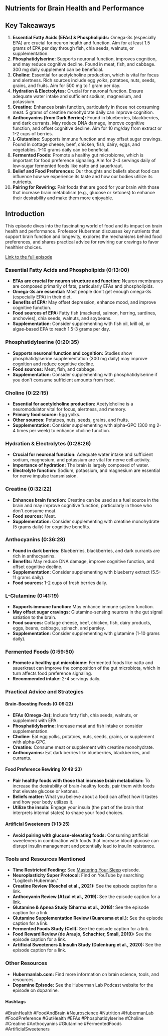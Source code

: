 ## Nutrients for Brain Health and Performance

## Key Takeaways

1. **Essential Fatty Acids (EFAs) & Phospholipids:** Omega-3s (especially EPA) are crucial for neuron health and function. Aim for at least 1.5 grams of EPA per day through fish, chia seeds, walnuts, or supplementation.
2. **Phosphatidylserine:** Supports neuronal function, improves cognition, and may reduce cognitive decline. Found in meat, fish, and cabbage. 300 mg daily supplement can be beneficial.
3. **Choline:**  Essential for acetylcholine production, which is vital for focus and alertness. Rich sources include egg yolks, potatoes, nuts, seeds, grains, and fruits. Aim for 500 mg to 1 gram per day.
4. **Hydration & Electrolytes:** Crucial for neuronal function. Ensure adequate water intake and sufficient sodium, magnesium, and potassium.
5. **Creatine:** Enhances brain function, particularly in those not consuming meat. 5 grams of creatine monohydrate daily can improve cognition.
6. **Anthocyanins (from Dark Berries):** Found in blueberries, blackberries, and dark currants. May reduce DNA damage, improve cognitive function, and offset cognitive decline. Aim for 10 mg/day from extract or 1-2 cups of berries.
7. **L-Glutamine:**  Supports immune function and may offset sugar cravings. Found in cottage cheese, beef, chicken, fish, dairy, eggs, and vegetables. 1-10 grams daily can be beneficial. 
8. **Fermented Foods:**  Promote a healthy gut microbiome, which is important for food preference signaling. Aim for 2-4 servings daily of low-sugar fermented foods like natto and sauerkraut.
9. **Belief and Food Preferences:**  Our thoughts and beliefs about food can influence how we experience its taste and how our bodies utilize its nutrients. 
10. **Pairing for Rewiring:** Pair foods that are good for your brain with those that increase brain metabolism (e.g., glucose or ketones) to enhance their desirability and make them more enjoyable.

## Introduction

This episode dives into the fascinating world of food and its impact on brain health and performance. Professor Huberman discusses key nutrients that support brain function and longevity, explores the mechanisms behind food preferences, and shares practical advice for rewiring our cravings to favor healthier choices.

[Link to the full episode](https://www.youtube.com/watch?v=E7W4OQfJWdw)

### Essential Fatty Acids and Phospholipids (0:13:00)

- **EFAs are crucial for neuron structure and function:**  Neuron membranes are composed primarily of fats, particularly EFAs and phospholipids.
- **Omega-3s are essential:** Most people don't get enough omega-3s (especially EPA) in their diet. 
- **Benefits of EPA:**  May offset depression, enhance mood, and improve cognitive function.
- **Food sources of EPA:** Fatty fish (mackerel, salmon, herring, sardines, anchovies), chia seeds, walnuts, and soybeans.
- **Supplementation:**  Consider supplementing with fish oil, krill oil, or algae-based EPA to reach 1.5-3 grams per day.

### Phosphatidylserine (0:20:35)

- **Supports neuronal function and cognition:**  Studies show phosphatidylserine supplementation (300 mg daily) may improve cognition and reduce cognitive decline.
- **Food sources:**  Meat, fish, and cabbage.
- **Supplementation:**  Consider supplementing with phosphatidylserine if you don't consume sufficient amounts from food.

### Choline (0:22:15)

- **Essential for acetylcholine production:**  Acetylcholine is a neuromodulator vital for focus, alertness, and memory.
- **Primary food source:**  Egg yolks.
- **Other sources:** Potatoes, nuts, seeds, grains, and fruits.
- **Supplementation:**  Consider supplementing with alpha-GPC (300 mg 2-4 times per week) to enhance choline function.

### Hydration & Electrolytes (0:28:26)

- **Crucial for neuronal function:** Adequate water intake and sufficient sodium, magnesium, and potassium are vital for nerve cell activity.
- **Importance of hydration:**  The brain is largely composed of water.
- **Electrolyte function:**  Sodium, potassium, and magnesium are essential for nerve impulse transmission.

### Creatine (0:32:22)

- **Enhances brain function:** Creatine can be used as a fuel source in the brain and may improve cognitive function, particularly in those who don't consume meat.
- **Food sources:** Meat.
- **Supplementation:**  Consider supplementing with creatine monohydrate (5 grams daily) for cognitive benefits.

### Anthocyanins (0:36:28)

- **Found in dark berries:**  Blueberries, blackberries, and dark currants are rich in anthocyanins.
- **Benefits:**  May reduce DNA damage, improve cognitive function, and offset cognitive decline.
- **Supplementation:**  Consider supplementing with blueberry extract (5.5-11 grams daily).
- **Food sources:**  1-2 cups of fresh berries daily.

### L-Glutamine (0:41:19)

- **Supports immune function:**  May enhance immune system function.
- **May offset sugar cravings:**  Glutamine-sensing neurons in the gut signal satiation to the brain.
- **Food sources:**  Cottage cheese, beef, chicken, fish, dairy products, eggs, beans, cabbage, spinach, and parsley.
- **Supplementation:**  Consider supplementing with glutamine (1-10 grams daily).

### Fermented Foods (0:59:50)

- **Promote a healthy gut microbiome:**  Fermented foods like natto and sauerkraut can improve the composition of the gut microbiota, which in turn affects food preference signaling. 
- **Recommended intake:** 2-4 servings daily.

### Practical Advice and Strategies

#### Brain-Boosting Foods (0:09:22)

- **EFAs (Omega-3s):**  Include fatty fish, chia seeds, walnuts, or supplement with EPA.
- **Phosphatidylserine:**  Increase meat and fish intake or consider supplementation.
- **Choline:**  Eat egg yolks, potatoes, nuts, seeds, grains, or supplement with alpha-GPC.
- **Creatine:**  Consume meat or supplement with creatine monohydrate.
- **Anthocyanins:**  Eat dark berries like blueberries, blackberries, and currants.

####  Food Preference Rewiring (0:49:23)

- **Pair healthy foods with those that increase brain metabolism:**  To increase the desirability of brain-healthy foods, pair them with foods that elevate glucose or ketones.
- **Beliefs matter:**  What you believe about a food can affect how it tastes and how your body utilizes it.
- **Utilize the insula:**  Engage your insula (the part of the brain that interprets internal states) to shape your food choices.

#### Artificial Sweeteners (1:13:25)

- **Avoid pairing with glucose-elevating foods:**  Consuming artificial sweeteners in combination with foods that increase blood glucose can disrupt insulin management and potentially lead to insulin resistance.

### Tools and Resources Mentioned

- **Time Restricted Feeding:** See [Mastering Your Sleep](https://hubermanlab.com/mastering-your-sleep/) episode.
- **Neuroplasticity Super Protocol:** Find on YouTube by searching "Logitech Huberman."
- **Creatine Review (Roschel et al., 2021):**  See the episode caption for a link.
- **Anthocyanin Review (Afzal et al., 2019):**  See the episode caption for a link.
- **Glutamine & Apnea Study (Sharma et al., 2018):** See the episode caption for a link.
- **Glutamine Supplementation Review (Quaresma et al.):** See the episode caption for a link.
- **Fermented Foods Study (Cell):**  See the episode caption for a link. 
- **Food Reward Review (de Araujo, Schachter, Small, 2019):**  See the episode caption for a link.
- **Artificial Sweeteners & Insulin Study (Dalenburg et al., 2020):** See the episode caption for a link.

### Other Resources

- **Hubermanlab.com:**  Find more information on brain science, tools, and resources.
- **Dopamine Episode:** See the Huberman Lab Podcast website for the episode on dopamine.

#### Hashtags

#BrainHealth #FoodAndBrain #Neuroscience #Nutrition #HubermanLab #FoodPreference #GutHealth #EFAs #Phosphatidylserine #Choline #Creatine #Anthocyanins #Glutamine #FermentedFoods #ArtificialSweeteners 
